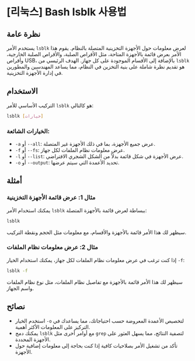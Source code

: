 # [리눅스] Bash lsblk 사용법

## نظرة عامة
يستخدم الأمر `lsblk` لعرض معلومات حول الأجهزة التخزينية المتصلة بالنظام. يقوم هذا الأمر بعرض قائمة بالأجهزة المتاحة، مثل الأقراص الصلبة، والأقراص الصلبة الخارجية، وأقراص USB، بالإضافة إلى الأقسام الموجودة على كل جهاز. الهدف الرئيسي من `lsblk` هو تقديم نظرة شاملة على بنية التخزين في النظام، مما يساعد المهندسين والمطورين في إدارة الأجهزة التخزينية.

## الاستخدام
التركيب الأساسي للأمر `lsblk` هو كالتالي:

```bash
lsblk [خيارات]
```

### الخيارات الشائعة:
- `-a` أو `--all`: عرض جميع الأجهزة، بما في ذلك الأجهزة غير المتصلة.
- `-f` أو `--fs`: عرض معلومات نظام الملفات لكل جهاز.
- `-l` أو `--list`: عرض الأجهزة في شكل قائمة بدلاً من الشكل الشجري الافتراضي.
- `-o` أو `--output`: تحديد الأعمدة التي سيتم عرضها.

## أمثلة
### مثال 1: عرض قائمة الأجهزة التخزينية
يمكنك استخدام الأمر `lsblk` ببساطة لعرض قائمة بالأجهزة المتصلة:

```bash
lsblk
```

سيظهر لك هذا الأمر قائمة بالأجهزة والأقسام، مع معلومات مثل الحجم ونقطة التركيب.

### مثال 2: عرض معلومات نظام الملفات
إذا كنت ترغب في عرض معلومات نظام الملفات لكل جهاز، يمكنك استخدام الخيار `-f`:

```bash
lsblk -f
```

سيظهر لك هذا الأمر قائمة بالأجهزة مع تفاصيل نظام الملفات، مثل نوع نظام الملفات واسم الجهاز.

## نصائح
- استخدم الخيار `-o` لتخصيص الأعمدة المعروضة حسب احتياجاتك، مما يساعدك في التركيز على المعلومات الأكثر أهمية.
- يمكنك دمج `lsblk` مع أوامر أخرى مثل `grep` لتصفية النتائج، مما يسهل العثور على الأجهزة المحددة.
- تأكد من تشغيل الأمر بصلاحيات كافية إذا كنت بحاجة إلى معلومات إضافية حول الأجهزة.